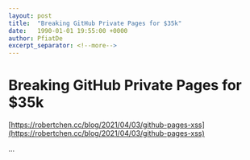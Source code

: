 ```yaml
---
layout: post
title:  "Breaking GitHub Private Pages for $35k"
date:   1990-01-01 19:55:00 +0000
author: PfiatDe
excerpt_separator: <!--more-->
---
```


# Breaking GitHub Private Pages for $35k

[https://robertchen.cc/blog/2021/04/03/github-pages-xss](https://robertchen.cc/blog/2021/04/03/github-pages-xss)

...
<!--more-->
